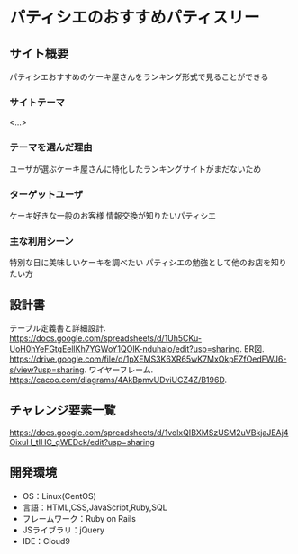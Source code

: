 # パティシエのおすすめパティスリー

## サイト概要
パティシエおすすめのケーキ屋さんをランキング形式で見ることができる

### サイトテーマ
<...>

### テーマを選んだ理由
ユーザが選ぶケーキ屋さんに特化したランキングサイトがまだないため

### ターゲットユーザ
ケーキ好きな一般のお客様
情報交換が知りたいパティシエ

### 主な利用シーン
特別な日に美味しいケーキを調べたい
パティシエの勉強として他のお店を知りたい方

## 設計書
テーブル定義書と詳細設計. 
https://docs.google.com/spreadsheets/d/1Uh5CKu-UoH0hYeFGtgEellKh7YGWoY1QOlK-nduhalo/edit?usp=sharing. 
ER図. 
https://drive.google.com/file/d/1pXEMS3K6XR65wK7MxOkpEZfOedFWJ6-s/view?usp=sharing. 
ワイヤーフレーム. 
https://cacoo.com/diagrams/4AkBpmvUDviUCZ4Z/B196D. 

## チャレンジ要素一覧
https://docs.google.com/spreadsheets/d/1volxQIBXMSzUSM2uVBkjaJEAj4OixuH_tIHC_qWEDck/edit?usp=sharing

## 開発環境
- OS：Linux(CentOS)
- 言語：HTML,CSS,JavaScript,Ruby,SQL
- フレームワーク：Ruby on Rails
- JSライブラリ：jQuery
- IDE：Cloud9
